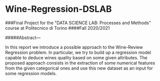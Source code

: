 # Wine-Regression-DSLAB
###Final Project for the "DATA SCIENCE LAB: Processes and Methods" course at Politecnico di Torino
####Fall 2020/2021

#####Abstract—

In this report we introduce a possible approach to the Wine-Review Regression problem.
In particular, we try to build up a regression model capable to deduce wines quality based on some given attributes.
The proposed approach consists in the extraction of some numerical features from the given categorical ones and use this new dataset as an input for some regression models.
